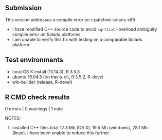 ## Submission
This version addresses a compile error on r-patched-solaris-x86
* I have modified C++ source code to avoid `sqrt(int)` overload ambiguity compile error on Solaris platforms
* I am unable to verify this fix with testing on a comparable Solaris platform

## Test environments
* local OS X install (10.14.3), R 3.5.3
* ubuntu 16.04.5 (on travis-ci), R 3.5.2, R-devel
* win-builder (release, R-devel)

## R CMD check results

0 errors | 0 warnings | 1 note

NOTES:  

1. installed C++ files total 12.3 Mb (OS X), 19.5 Mb (windows), 28.1 Mb (linux). I have been unable to reduce this further.  
